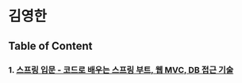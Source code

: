 # 김영한

## Table of Content

### 1. [스프링 입문 - 코드로 배우는 스프링 부트, 웹 MVC, DB 접근 기술](https://github.com/Jinuk93/TIL/blob/master/Spring/YoungHan/Introduction/README.md)

